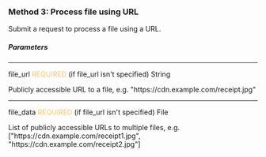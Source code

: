 <h3 className="h3-title" id="using-a-url-new-api-docs">Method 3: Process file using URL</h3>

<p className="p-text">Submit a request to process a file using a URL.</p>

<h5 className="h5-title">Parameters</h5>

---
<span className="parameter-text">file_url</span> <span style="color: #FFC56D;font-size: 14px" className="parameter-info">REQUIRED</span> (if file_url isn't specified)   <span className="parameter-info">String</span> 

<p className="p-text">Publicly accessible URL to a file, e.g. "https://cdn.example.com/receipt.jpg"</p>

---

<span className="parameter-text">file_data</span> <span style="color: #FFC56D;font-size: 14px" className="parameter-info">REQUIRED</span>  (if file_url isn't specified)   <span className="parameter-info">File</span>

<p className="p-text">List of publicly accessible URLs to multiple files, e.g. ["https://cdn.example.com/receipt1.jpg", "https://cdn.example.com/receipt2.jpg"]</p>
